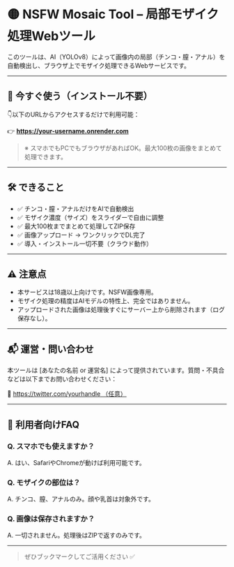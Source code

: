 # 🟡 NSFW Mosaic Tool – 局部モザイク処理Webツール

このツールは、AI（YOLOv8）によって画像内の局部（チンコ・膣・アナル）を自動検出し、ブラウザ上でモザイク処理できるWebサービスです。

---

## 🔗 今すぐ使う（インストール不要）

👇以下のURLからアクセスするだけで利用可能：

👉 **https://your-username.onrender.com**

> ※ スマホでもPCでもブラウザがあればOK。最大100枚の画像をまとめて処理できます。

---

## 🛠️ できること

- ✅ チンコ・膣・アナルだけをAIで自動検出
- ✅ モザイク濃度（サイズ）をスライダーで自由に調整
- ✅ 最大100枚までまとめて処理してZIP保存
- ✅ 画像アップロード → ワンクリックでDL完了
- ✅ 導入・インストール一切不要（クラウド動作）

---

## ⚠️ 注意点

- 本サービスは18歳以上向けです。NSFW画像専用。
- モザイク処理の精度はAIモデルの特性上、完全ではありません。
- アップロードされた画像は処理後すぐにサーバー上から削除されます（ログ保存なし）。

---

## 📬 運営・問い合わせ

本ツールは [あなたの名前 or 運営名] によって提供されています。質問・不具合などは以下までお問い合わせください：


🔗 [https://twitter.com/yourhandle （任意）](https://x.com/deneiR18)

---

## 🧠 利用者向けFAQ

### Q. スマホでも使えますか？
A. はい、SafariやChromeが動けば利用可能です。

### Q. モザイクの部位は？
A. チンコ、膣、アナルのみ。顔や乳首は対象外です。

### Q. 画像は保存されますか？
A. 一切されません。処理後はZIPで返すのみです。

---

> ぜひブックマークしてご活用ください ✅


